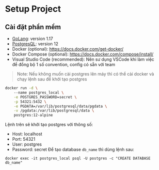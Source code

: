 # Setup Project

## Cài đặt phần mềm

- [GoLang](https://golang.org/): version 1.17
- [PostgresQL](https://www.postgresql.org/download/): version 12
- Docker (optional): https://docs.docker.com/get-docker/
- Docker Compose (optional): https://docs.docker.com/compose/install/
- Visual Studio Code (recommended): Nên sư dụng VSCode khi làm việc để đồng bộ 1 số convention, config có sẵn với team

>Note: Nếu không muốn cài postgres lên máy thì có thể cài docker và chạy lệnh sau để khởi tạo postgres
```bash
docker run -d \                    
    --name postgres_local \
    -e POSTGRES_PASSWORD=secret \
    -p 54321:5432 \
    -e PGDATA=/var/lib/postgresql/data/pgdata \
    -v /pgdata:/var/lib/postgresql/data \
    postgres:12-alpine
```
Lệnh trên sẽ khởi tạo postgres với thông số:
- Host: localhost
- Port: 54321
- User: postgres
- Password: secret
Để tạo database `db_name` thì dùng lệnh sau:
```
docker exec -it postgres_local psql -U postgres -c "CREATE DATABASE db_name"
```
